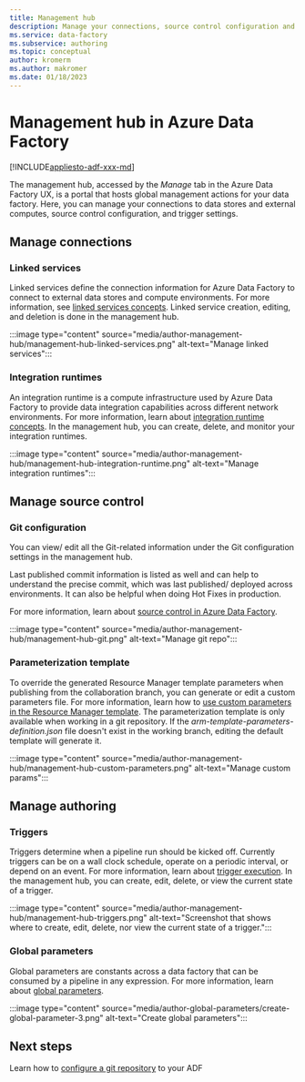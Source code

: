 ```yaml
---
title: Management hub
description: Manage your connections, source control configuration and global authoring properties in the Azure Data Factory management hub
ms.service: data-factory
ms.subservice: authoring
ms.topic: conceptual
author: kromerm
ms.author: makromer
ms.date: 01/18/2023
---
```


# Management hub in Azure Data Factory

[!INCLUDE[appliesto-adf-xxx-md](includes/appliesto-adf-xxx-md.md)]

The management hub, accessed by the *Manage* tab in the Azure Data Factory UX, is a portal that hosts global management actions for your data factory. Here, you can manage your connections to data stores and external computes, source control configuration, and trigger settings.

## Manage connections

### Linked services

Linked services define the connection information for Azure Data Factory to connect to external data stores and compute environments. For more information, see [linked services concepts](concepts-linked-services.md). Linked service creation, editing, and deletion is done in the management hub.

:::image type="content" source="media/author-management-hub/management-hub-linked-services.png" alt-text="Manage linked services":::

### Integration runtimes

An integration runtime is a compute infrastructure used by Azure Data Factory to provide data integration capabilities across different network environments. For more information, learn about [integration runtime concepts](concepts-integration-runtime.md). In the management hub, you can create, delete, and monitor your integration runtimes.

:::image type="content" source="media/author-management-hub/management-hub-integration-runtime.png" alt-text="Manage integration runtimes":::

## Manage source control

### Git configuration

You can view/ edit all the Git-related information under the Git configuration settings in the management hub. 

Last published commit information is listed as well and can help to understand the precise commit, which was last published/ deployed across environments. It can also be helpful when doing Hot Fixes in production.

For more information, learn about [source control in Azure Data Factory](source-control.md).

:::image type="content" source="media/author-management-hub/management-hub-git.png" alt-text="Manage git repo":::

### Parameterization template

To override the generated Resource Manager template parameters when publishing from the collaboration branch, you can generate or edit a custom parameters file. For more information, learn how to [use custom parameters in the Resource Manager template](continuous-integration-delivery-resource-manager-custom-parameters.md). The parameterization template is only available when working in a git repository. If the *arm-template-parameters-definition.json* file doesn't exist in the working branch, editing the default template will generate it.

:::image type="content" source="media/author-management-hub/management-hub-custom-parameters.png" alt-text="Manage custom params":::

## Manage authoring

### Triggers

Triggers determine when a pipeline run should be kicked off. Currently triggers can be on a wall clock schedule, operate on a periodic interval, or depend on an event. For more information, learn about [trigger execution](concepts-pipeline-execution-triggers.md#trigger-execution-with-json). In the management hub, you can create, edit, delete, or view the current state of a trigger.

:::image type="content" source="media/author-management-hub/management-hub-triggers.png" alt-text="Screenshot that shows where to create, edit, delete, nor view the current state of a trigger.":::

### Global parameters

Global parameters are constants across a data factory that can be consumed by a pipeline in any expression. For more information, learn about [global parameters](author-global-parameters.md).

:::image type="content" source="media/author-global-parameters/create-global-parameter-3.png" alt-text="Create global parameters":::

## Next steps

Learn how to [configure a git repository](source-control.md) to your ADF


